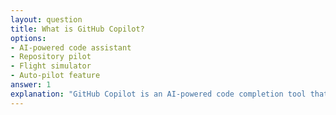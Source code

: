 ```yaml
---
layout: question
title: What is GitHub Copilot?
options:
- AI-powered code assistant
- Repository pilot
- Flight simulator
- Auto-pilot feature
answer: 1
explanation: "GitHub Copilot is an AI-powered code completion tool that suggests code and entire functions in real-time."
---
```


